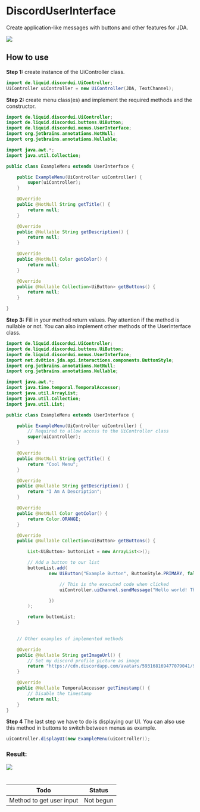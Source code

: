 # DiscordUserInterface

Create application-like messages with buttons and other features for JDA.

[![](https://jitpack.io/v/LiquidDevect/DiscordUserInterface.svg)](https://jitpack.io/#LiquidDevect/DiscordUserInterface)

## How to use

**Step 1:** create instance of the UiController class.

```java
import de.liquid.discordui.UiController;
UiController uiController = new UiController(JDA, TextChannel);
```

**Step 2:** create menu class(es) and implement the required methods and the constructor.

```java
import de.liquid.discordui.UiController;
import de.liquid.discordui.buttons.UiButton;
import de.liquid.discordui.menus.UserInterface;
import org.jetbrains.annotations.NotNull;
import org.jetbrains.annotations.Nullable;

import java.awt.*;
import java.util.Collection;

public class ExampleMenu extends UserInterface {

    public ExampleMenu(UiController uiController) {
        super(uiController);
    }

    @Override
    public @NotNull String getTitle() {
        return null;
    }

    @Override
    public @Nullable String getDescription() {
        return null;
    }

    @Override
    public @NotNull Color getColor() {
        return null;
    }

    @Override
    public @Nullable Collection<UiButton> getButtons() {
        return null;
    }

}
```

**Step 3:** Fill in your method return values. Pay attention if the method is nullable or not. You can also implement
other methods of the UserInterface class.

```java
import de.liquid.discordui.UiController;
import de.liquid.discordui.buttons.UiButton;
import de.liquid.discordui.menus.UserInterface;
import net.dv8tion.jda.api.interactions.components.ButtonStyle;
import org.jetbrains.annotations.NotNull;
import org.jetbrains.annotations.Nullable;

import java.awt.*;
import java.time.temporal.TemporalAccessor;
import java.util.ArrayList;
import java.util.Collection;
import java.util.List;

public class ExampleMenu extends UserInterface {

    public ExampleMenu(UiController uiController) {
        // Required to allow access to the UiController class
        super(uiController);
    }

    @Override
    public @NotNull String getTitle() {
        return "Cool Menu";
    }

    @Override
    public @Nullable String getDescription() {
        return "I Am A Description";
    }

    @Override
    public @NotNull Color getColor() {
        return Color.ORANGE;
    }

    @Override
    public @Nullable Collection<UiButton> getButtons() {

        List<UiButton> buttonList = new ArrayList<>();

        // Add a button to our list
        buttonList.add(
                new UiButton("Example Button", ButtonStyle.PRIMARY, false, () -> {

                    // This is the executed code when clicked
                    uiController.uiChannel.sendMessage("Hello world! The examplebutton was clicked!").queue();

                })
        );

        return buttonList;
    }
    

    // Other examples of implemented methods

    @Override
    public @Nullable String getImageUrl() {
        // Set my discord profile picture as image
        return "https://cdn.discordapp.com/avatars/593168169477079041/9a12e88c8af177ac12222ac37166ca27.png";
    }

    @Override
    public @Nullable TemporalAccessor getTimestamp() {
        // Disable the timestamp
        return null;
    }
}
```

**Step 4** The last step we have to do is displaying our UI. You can also use this method in buttons to switch between
menus as example.

```java
uiController.displayUI(new ExampleMenu(uiController));
```

### Result:

<img src="https://i.imgur.com/9HkaaVR.png"/>

#   

#

#

**Todo** | **Status**
---------|-----------
Method to get user input | Not begun